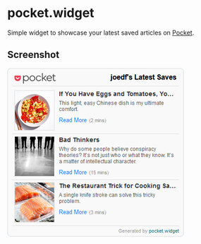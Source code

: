 # pocket.widget
 
Simple widget to showcase your latest saved articles on [Pocket](https://getpocket.com).

## Screenshot

![example.png](example.png)
